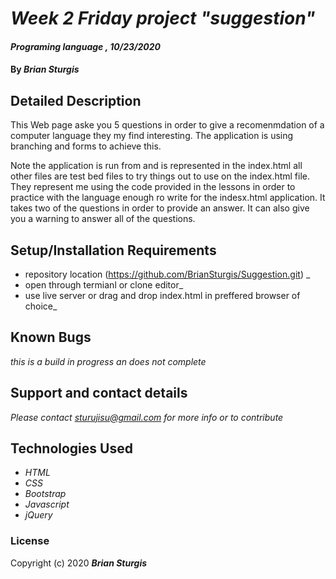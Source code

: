 # _Week 2 Friday project "suggestion"_

#### _Programing language , 10/23/2020_

#### By _**Brian Sturgis**_

## Detailed Description

This Web page aske you 5 questions in order to give a recomenmdation of a computer language they my find interesting.  The application is using branching and forms to achieve this.

Note the application is run from and is represented in the index.html all other files are test bed files to try things out to use on the index.html file.  They represent me using the code provided in the lessons in order to practice with the language enough ro write for the indesx.html application.  It takes two of the questions in order to provide an answer.  It can also give you a warning to answer all of the questions.


## Setup/Installation Requirements

* repository location (https://github.com/BrianSturgis/Suggestion.git) _
* open through termianl or clone editor_
* use live server or drag and drop index.html in preffered browser of choice_


## Known Bugs

_this is a build in progress an does not complete_

## Support and contact details

_Please contact sturujisu@gmail.com for more info or to contribute_

## Technologies Used

* _HTML_
* _CSS_
* _Bootstrap_
* _Javascript_
* _jQuery_


### License


Copyright (c) 2020 **_Brian Sturgis_**